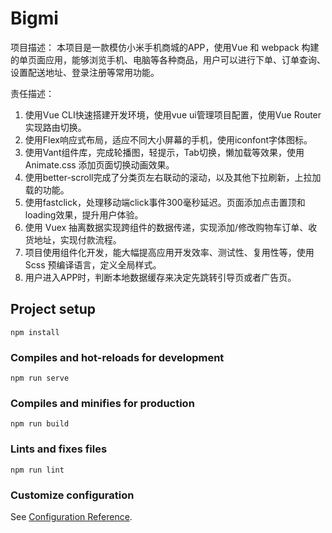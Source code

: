 # Bigmi

项目描述：
本项目是一款模仿小米手机商城的APP，使用Vue 和 webpack 构建的单页面应用，能够浏览手机、电脑等各种商品，用户可以进行下单、订单查询、设置配送地址、登录注册等常用功能。 

责任描述：
1.	使用Vue CLI快速搭建开发环境，使用vue ui管理项目配置，使用Vue Router实现路由切换。
2.	使用Flex响应式布局，适应不同大小屏幕的手机，使用iconfont字体图标。
3.	使用Vant组件库，完成轮播图，轻提示，Tab切换，懒加载等效果，使用Animate.css 添加页面切换动画效果。
4.	使用better-scroll完成了分类页左右联动的滚动，以及其他下拉刷新，上拉加载的功能。
5.	使用fastclick，处理移动端click事件300毫秒延迟。页面添加点击置顶和loading效果，提升用户体验。
6.	使用 Vuex 抽离数据实现跨组件的数据传递，实现添加/修改购物车订单、收货地址，实现付款流程。
7.	项目使用组件化开发，能大幅提高应用开发效率、测试性、复用性等，使用 Scss 预编译语言，定义全局样式。
8.	用户进入APP时，判断本地数据缓存来决定先跳转引导页或者广告页。

## Project setup
```
npm install
```

### Compiles and hot-reloads for development
```
npm run serve
```

### Compiles and minifies for production
```
npm run build
```

### Lints and fixes files
```
npm run lint
```

### Customize configuration
See [Configuration Reference](https://cli.vuejs.org/config/).
